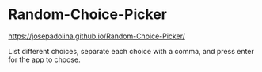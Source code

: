 # Random-Choice-Picker

https://josepadolina.github.io/Random-Choice-Picker/

List different choices, separate each choice with a comma, and press enter for the app to choose.
